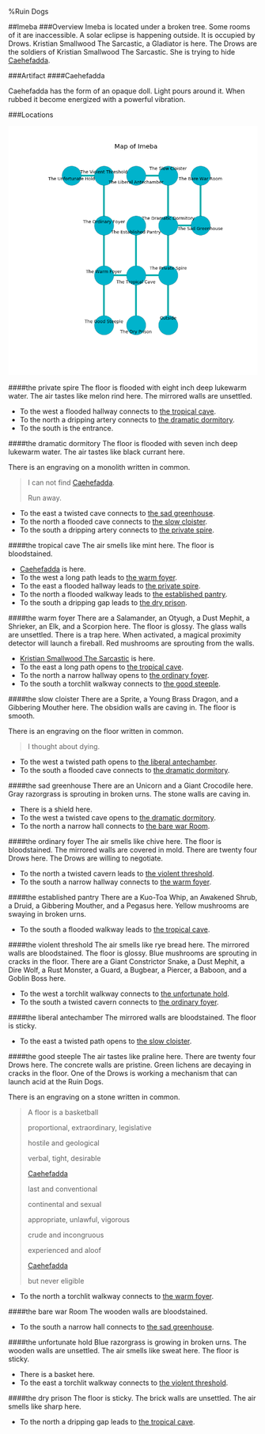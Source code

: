 %Ruin Dogs

##Imeba
###Overview
Imeba is located under a broken tree. Some rooms of it are inaccessible. A solar eclipse is happening outside. It is occupied by Drows. <a name="Kristian-Smallwood-The-Sarcastic"></a>Kristian Smallwood The Sarcastic, a Gladiator is here. The Drows are the soldiers of Kristian Smallwood The Sarcastic. She  is trying to hide [Caehefadda](#Caehefadda). 



###Artifact
####<a name="Caehefadda"></a>Caehefadda


Caehefadda has the form of an opaque doll. Light pours around it. When rubbed it become energized with a powerful vibration. 





###Locations


![](../v2/images/Imeba.png)

####<a name="the-private-spire"></a>the private spire
The floor is flooded with eight inch deep lukewarm water. The air tastes like melon rind here. The mirrored walls are unsettled. 



* To the west a flooded hallway connects to [the tropical cave](#the-tropical-cave).
* To the north a dripping artery connects to [the dramatic dormitory](#the-dramatic-dormitory).
* To the south is the entrance.


####<a name="the-dramatic-dormitory"></a>the dramatic dormitory
The floor is flooded with seven inch deep lukewarm water. The air tastes like black currant here. 

There is an engraving on a monolith written in common. 

> I can not find [Caehefadda](#Caehefadda).
>
> Run away.
>


* To the east a twisted cave connects to [the sad greenhouse](#the-sad-greenhouse).
* To the north a flooded cave connects to [the slow cloister](#the-slow-cloister).
* To the south a dripping artery connects to [the private spire](#the-private-spire).


####<a name="the-tropical-cave"></a>the tropical cave
The air smells like mint here. The floor is bloodstained. 



* [Caehefadda](#Caehefadda) is here.
* To the west a long path leads to [the warm foyer](#the-warm-foyer).
* To the east a flooded hallway leads to [the private spire](#the-private-spire).
* To the north a flooded walkway leads to [the established pantry](#the-established-pantry).
* To the south a dripping gap leads to [the dry prison](#the-dry-prison).


####<a name="the-warm-foyer"></a>the warm foyer
There are a Salamander, an Otyugh, a Dust Mephit, a Shrieker, an Elk, and a Scorpion here. The floor is glossy. The glass walls are unsettled. There is a trap here. When activated, a magical proximity detector will launch a fireball. Red mushrooms are sprouting from the walls. 



* [Kristian Smallwood The Sarcastic](#Kristian-Smallwood-The-Sarcastic) is here.
* To the east a long path opens to [the tropical cave](#the-tropical-cave).
* To the north a narrow hallway opens to [the ordinary foyer](#the-ordinary-foyer).
* To the south a torchlit walkway connects to [the good steeple](#the-good-steeple).


####<a name="the-slow-cloister"></a>the slow cloister
There are a Sprite, a Young Brass Dragon, and a Gibbering Mouther here. The obsidion walls are caving in. The floor is smooth. 

There is an engraving on the floor written in common. 

> I thought about dying.
>


* To the west a twisted path opens to [the liberal antechamber](#the-liberal-antechamber).
* To the south a flooded cave connects to [the dramatic dormitory](#the-dramatic-dormitory).


####<a name="the-sad-greenhouse"></a>the sad greenhouse
There are an Unicorn and a Giant Crocodile here. Gray razorgrass is sprouting in broken urns. The stone walls are caving in. 



* There is a shield here.
* To the west a twisted cave opens to [the dramatic dormitory](#the-dramatic-dormitory).
* To the north a narrow hall connects to [the bare war Room](#the-bare-war-Room).


####<a name="the-ordinary-foyer"></a>the ordinary foyer
The air smells like chive here. The floor is bloodstained. The mirrored walls are covered in mold. There are twenty four Drows here. The Drows are willing to negotiate. 



* To the north a twisted cavern leads to [the violent threshold](#the-violent-threshold).
* To the south a narrow hallway connects to [the warm foyer](#the-warm-foyer).


####<a name="the-established-pantry"></a>the established pantry
There are a Kuo-Toa Whip, an Awakened Shrub, a Druid, a Gibbering Mouther, and a Pegasus here. Yellow mushrooms are swaying in broken urns. 



* To the south a flooded walkway leads to [the tropical cave](#the-tropical-cave).


####<a name="the-violent-threshold"></a>the violent threshold
The air smells like rye bread here. The mirrored walls are bloodstained. The floor is glossy. Blue mushrooms are sprouting in cracks in the floor. There are a Giant Constrictor Snake, a Dust Mephit, a Dire Wolf, a Rust Monster, a Guard, a Bugbear, a Piercer, a Baboon, and a Goblin Boss here. 



* To the west a torchlit walkway connects to [the unfortunate hold](#the-unfortunate-hold).
* To the south a twisted cavern connects to [the ordinary foyer](#the-ordinary-foyer).


####<a name="the-liberal-antechamber"></a>the liberal antechamber
The mirrored walls are bloodstained. The floor is sticky. 



* To the east a twisted path opens to [the slow cloister](#the-slow-cloister).


####<a name="the-good-steeple"></a>the good steeple
The air tastes like praline here. There are twenty four Drows here. The concrete walls are pristine. Green lichens are decaying in cracks in the floor. One of the Drows is working a mechanism that can launch acid at the Ruin Dogs. 

There is an engraving on a stone written in common. 

> A floor is a basketball
>
> proportional, extraordinary, legislative
>
> hostile and geological
>
> verbal, tight, desirable
>
> [Caehefadda](#Caehefadda)
>
> last and conventional
>
> continental and sexual
>
> appropriate, unlawful, vigorous
>
> crude and incongruous
>
> experienced and aloof
>
> [Caehefadda](#Caehefadda)
>
> but never eligible
>


* To the north a torchlit walkway connects to [the warm foyer](#the-warm-foyer).


####<a name="the-bare-war-Room"></a>the bare war Room
The wooden walls are bloodstained. 



* To the south a narrow hall connects to [the sad greenhouse](#the-sad-greenhouse).


####<a name="the-unfortunate-hold"></a>the unfortunate hold
Blue razorgrass is growing in broken urns. The wooden walls are unsettled. The air smells like sweat here. The floor is sticky. 



* There is a basket here.
* To the east a torchlit walkway connects to [the violent threshold](#the-violent-threshold).


####<a name="the-dry-prison"></a>the dry prison
The floor is sticky. The brick walls are unsettled. The air smells like sharp here. 



* To the north a dripping gap leads to [the tropical cave](#the-tropical-cave).


